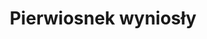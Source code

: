 ---
title: 'Pierwiosnek wyniosły'
latina: '(Primula elatior)'
pubDate: 'Jul 01 2022'
mainImage: 'https://res.cloudinary.com/drvpquisg/image/upload/t_website/v1747431685/pierwiosnek_wyniosly_wddqox.jpg'
level1: 'rośliny naczyniowe'
level2: 'wrzosowce'
level3: 'pierwiosnkowate'
flowertime: 'kwiecień - czerwiec'
level4: 'pierwiosnek'
where: 'Rośnie dziko głównie w górach (od Pirenejów i Alp po Ural i Ałtaj). W Polsce jest pospolity w Sudetach i Karpatach, na niżu jest rzadki. Rozproszone stanowiska znajdują się w Wielkopolsce i na Lubelszczyźnie.'
---